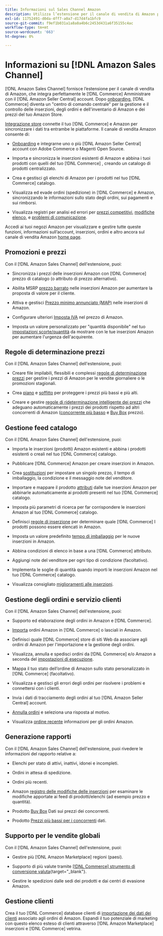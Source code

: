 ```yaml
---
title: Informazioni sul Sales Channel Amazon
description: Utilizza l’estensione per il canale di vendita di Amazon per integrare facilmente Adobe Commerce o il Magento Open Source con il tuo account Amazon Seller Central.
exl-id: 11752491-d0da-4ff7-a0a7-d17d4fa1bfc9
source-git-commit: f9ef1b031a1a8a8a4b6c2453d431a6f35155c4ac
workflow-type: tm+mt
source-wordcount: '663'
ht-degree: 0%

---
```


# Informazioni su [!DNL Amazon Sales Channel]

[!DNL Amazon Sales Channel] fornisce l’estensione per il canale di vendita di Amazon, che integra perfettamente le [!DNL Commerce] Amministrare con il [!DNL Amazon Seller Central] account. Dopo [onboarding](./amazon-onboarding-home.md), [!DNL Commerce] diventa un &quot;centro di comando centrale&quot; per la gestione e il controllo delle inserzioni, degli ordini e dell&#39;inventario di Amazon e dei prezzi del tuo Amazon Store.

[Integrazione store](./store-integration.md) connette il tuo [!DNL Commerce] e Amazon per sincronizzare i dati tra entrambe le piattaforme. Il canale di vendita Amazon consente di:

- [Onboarding](./amazon-onboarding-home.md) e integrarne uno o più [!DNL Amazon Seller Central] account con Adobe Commerce o Magenti Open Source.

- Importa e sincronizza le inserzioni esistenti di Amazon e abbina i tuoi prodotti con quelli del tuo [!DNL Commerce] , creando un catalogo di prodotti centralizzato.

- Crea e gestisci gli elenchi di Amazon per i prodotti nel tuo [!DNL Commerce] catalogo.

- Visualizza ed evade ordini (spedizione) in [!DNL Commerce] e Amazon, sincronizzando le informazioni sullo stato degli ordini, sui pagamenti e sui rimborsi.

- Visualizza registri per analisi ed errori per [prezzi competitivi](./competitive-price-analysis.md), [modifiche elenco](./listing-changes-log.md), e [problemi di comunicazione](./communication-errors-log.md).

Accedi ai tuoi negozi Amazon per visualizzare e gestire tutte queste funzioni, informazioni sull’account, inserzioni, ordini e altro ancora sul canale di vendita Amazon [home page](./amazon-sales-channel-home.md).

## Promozioni e prezzi

Con il [!DNL Amazon Sales Channel] dell&#39;estensione, puoi:

- Sincronizza i prezzi delle inserzioni Amazon con [!DNL Commerce] prezzo di catalogo (o attributo di prezzo alternativo).

- Abilita MSRP [prezzo barrato](./listing-price.md#configure-listing-price-settings) nelle inserzioni Amazon per aumentare la proposta di valore per il cliente.

- Attiva e gestisci [Prezzo minimo annunciato (MAP)](./listing-price.md#configure-listing-price-settings) nelle inserzioni di Amazon.

- Configurare ulteriori [Imposta IVA](./listing-price.md#configure-listing-price-settings) nel prezzo di Amazon.

- Imposta un valore personalizzato per &quot;quantità disponibile&quot; nel tuo [impostazioni scorte/quantità](./stock-quantity.md#configure-stock--quantity-settings) da mostrare con le tue inserzioni Amazon per aumentare l&#39;urgenza dell&#39;acquirente.

## Regole di determinazione prezzi

Con il [!DNL Amazon Sales Channel] dell&#39;estensione, puoi:

- Creare file impilabili, flessibili e complessi [regole di determinazione prezzi](./pricing-products.md) per gestire i prezzi di Amazon per le vendite giornaliere o le promozioni stagionali.

- Crea [piano](./floor-price.md) e [soffitto](./optional-ceiling-price.md) per proteggere i prezzi più bassi e più alti.

- Creare e gestire [regole di rideterminazione intelligente dei prezzi](./intelligent-repricing-rules.md) che adeguano automaticamente i prezzi dei prodotti rispetto ad altri concorrenti di Amazon ([concorrente più basso](./lowest-competitor-pricing.md) e [Buy Box](./buy-box-competitor-pricing.md) prezzo).

## Gestione feed catalogo

Con il [!DNL Amazon Sales Channel] dell&#39;estensione, puoi:

- Importa le inserzioni (prodotti) Amazon esistenti e abbina i prodotti esistenti o creali nel tuo [!DNL Commerce] catalogo.

- Pubblicare [!DNL Commerce] Amazon per creare inserzioni in Amazon.

- Crea [sostituzioni](./creating-editing-overrides.md) per impostare un singolo prezzo, il tempo di imballaggio, la condizione e il messaggio note del venditore.

- Importare e mappare il prodotto [attributi](./attributes-view.md) dalle tue inserzioni Amazon per abbinarle automaticamente ai prodotti presenti nel tuo [!DNL Commerce] catalogo.

- Imposta più parametri di ricerca per far corrispondere le inserzioni Amazon al tuo [!DNL Commerce] catalogo.

- Definisci [regole di inserzione](./listing-rules.md) per determinare quale [!DNL Commerce] I prodotti possono essere elencati in Amazon.

- Imposta un valore predefinito [tempo di imballaggio](./product-listing-actions.md) per le nuove inserzioni in Amazon.

- Abbina condizioni di elenco in base a una [!DNL Commerce] attributo.

- Aggiungi note del venditore per ogni tipo di condizione (facoltativo).

- Implementa le soglie di quantità quando importi le inserzioni Amazon nel tuo [!DNL Commerce] catalogo.

- Visualizza consigliato [miglioramenti alle inserzioni](./listing-improvements.md).

## Gestione degli ordini e servizio clienti

Con il [!DNL Amazon Sales Channel] dell&#39;estensione, puoi:

- Supporto ed elaborazione degli ordini in Amazon e [!DNL Commerce].

- [Importa](./order-settings.md#configure-order-settings) ordini Amazon in [!DNL Commerce] o lasciali in Amazon.

- Definisci quale [!DNL Commerce] store di siti Web da associare agli ordini di Amazon per l&#39;importazione e la gestione degli ordini.

- Visualizza, annulla e spedisci ordini da [!DNL Commerce] e/o Amazon a seconda del [impostazioni di esecuzione](./fulfilled-by.md).

- Mappa il tuo stato dell’ordine di Amazon sullo stato personalizzato in [!DNL Commerce] (facoltativo).

- Visualizza e gestisci gli errori degli ordini per risolvere i problemi e connettersi con i clienti.

- Invia i dati di tracciamento degli ordini al tuo [!DNL Amazon Seller Central] account.

- [Annulla ordini](./cancel-unshipped-order.md) e seleziona una risposta al motivo.

- Visualizza [ordine recente](./amazon-store-dashboard.md) informazioni per gli ordini Amazon.

## Generazione rapporti

Con il [!DNL Amazon Sales Channel] dell&#39;estensione, puoi rivedere le informazioni del rapporto relative a:

- Elenchi per stato di attivi, inattivi, idonei e incompleti.

- Ordini in attesa di spedizione.

- Ordini più recenti.

- Amazon [registro delle modifiche delle inserzioni](./listing-changes-log.md) per esaminare le modifiche apportate ai feed di prodotti/elenchi (ad esempio prezzo e quantità).

- Prodotto [Buy Box](./buy-box-competitor-pricing.md) Dati sui prezzi dei concorrenti.

- Prodotto [Prezzi più bassi per i concorrenti](./lowest-competitor-pricing.md) dati.

## Supporto per le vendite globali

Con il [!DNL Amazon Sales Channel] dell&#39;estensione, puoi:

- Gestire più [!DNL Amazon Marketplace] regioni (paesi).

- Supporto di più valute tramite [[!DNL Commerce] strumento di conversione valuta](https://docs.magento.com/user-guide/stores/currency-configuration.html){target="_blank"}.

- Gestire le spedizioni dalle sedi dei prodotti e dai centri di evasione Amazon.

## Gestione clienti

Crea il tuo [!DNL Commerce] database clienti di [importazione dei dati dei clienti](./order-settings.md#configure-order-settings) associato agli ordini di Amazon. Espandi il tuo potenziale di marketing con questo elenco esteso di clienti attraverso [!DNL Amazon Marketplace] inserzioni e [!DNL Commerce] vetrina.
